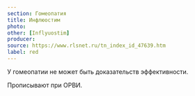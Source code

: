 ```yaml
---
section: Гомеопатия
title: Инфлюостим
photo:
other: [Inflyuostim]
producer:
source: https://www.rlsnet.ru/tn_index_id_47639.htm
label: red
---
```


У гомеопатии не может быть доказательств эффективности.

Прописывают при ОРВИ.
